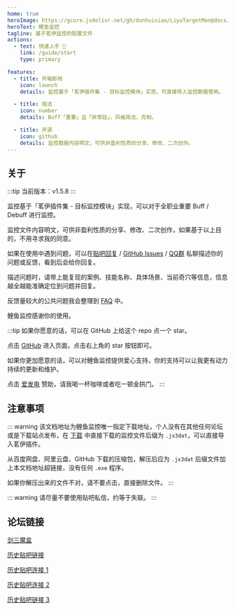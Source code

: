 ```yaml
---
home: true
heroImage: https://gcore.jsdelivr.net/gh/dunhuixiao/LiyuTargetMon@docs/image/home.jpg
heroText: 鲤鱼监控
tagline: 基于茗伊监控的配置文件
actions:
  - text: 快速上手 🍻
    link: /guide/start
    type: primary

features:
  - title: 开箱即用
    icon: launch
    details: 监控基于「茗伊插件集 - 目标监控模块」实现，可直接导入监控数据使用。

  - title: 简洁
    icon: number
    details: Buff「重要」且「非常驻」，风格简洁、克制。

  - title: 开源
    icon: github
    details: 监控数据内容明文，可供非盈利性质的分享、修改、二次创作。
---
```


## 关于
:::tip
当前版本：v1.5.8
:::

监控基于「茗伊插件集 - 目标监控模块」实现，可以对于全职业重要 Buff / Debuff 进行监控。

监控文件内容明文，可供非盈利性质的分享、修改、二次创作，如果基于以上目的，不用寻求我的同意。

如果在使用中遇到问题，可以在[贴吧回复](https://tieba.baidu.com/p/6470946492?see_lz=1) / [GitHub Issues](https://github.com/dunhuixiao/LiyuTargetMon/issues) / [QQ群](https://jq.qq.com/?_wv=1027&k=jmw5fLpn) 私聊描述你的问题或反馈，看到后会给你回复。

描述问题时，请带上能复现的案例、技能名称、具体场景、当前奇穴等信息，信息越全越能准确定位到问题并回复。

反馈量较大的公共问题我会整理到 [FAQ](faq.md) 中。

鲤鱼监控感谢你的使用。

:::tip
如果你愿意的话，可以在 GitHub 上给这个 repo 点一个 star。

点击 [GitHub](https://github.com/dunhuixiao/LiyuTargetMon) 进入页面，点击右上角的 star 按钮即可。

如果你更加愿意的话，可以对鲤鱼监控提供爱心支持，你的支持可以让我更有动力持续的更新和维护。

点击 [爱发电](https://afdian.com/a/cookie_mango) 赞助，请我喝一杯咖啡或者吃一顿金拱门。
:::

## 注意事项

::: warning
该文档地址为鲤鱼监控唯一指定下载地址，个人没有在其他任何论坛或是下载站点发布，在 [下载](guide/download.md) 中直接下载的监控文件后缀为 `.jx3dat`，可以直接导入茗伊插件。

从百度网盘、阿里云盘、GitHub 下载的压缩包，解压后应为 `.jx3dat` 后缀文件加上本文档地址超链接，没有任何 `.exe` 程序。

如果你解压出来的文件不对，请不要点击，直接删除文件。
:::

::: warning
请尽量不要使用贴吧私信，约等于失联。
:::

## 论坛链接

[剑三魔盒](https://www.jx3box.com/dbm/pkg/1287)

[历史贴吧链接](https://tieba.baidu.com/p/6470946492?see_lz=1)

[历史贴吧连接 1](https://tieba.baidu.com/p/5464592160?see_lz=1)

[历史贴吧连接 2](https://tieba.baidu.com/p/5314050246?see_lz=1)

[历史贴吧链接 3](https://tieba.baidu.com/p/6323130138?pn=1)
